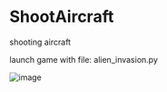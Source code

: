 # ShootAircraft
shooting aircraft

launch game with file: alien_invasion.py

![image](https://user-images.githubusercontent.com/47520847/143460915-aa217a03-4ba9-4433-b736-c6f6fca0f77c.png)
